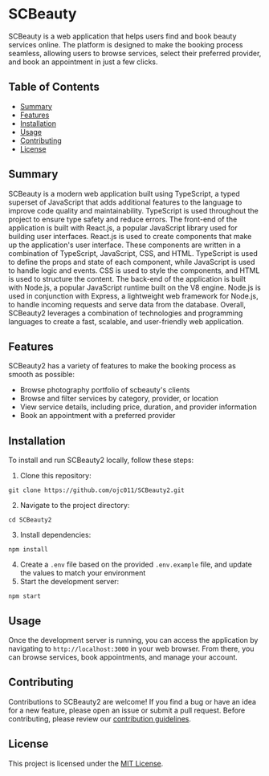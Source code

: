 # SCBeauty

SCBeauty is a web application that helps users find and book beauty services online. The platform is designed to make the booking process seamless, allowing users to browse services, select their preferred provider, and book an appointment in just a few clicks. 

## Table of Contents

- [Summary](#summary)
- [Features](#features)
- [Installation](#installation)
- [Usage](#usage)
- [Contributing](#contributing)
- [License](#license)

## Summary

SCBeauty is a modern web application built using TypeScript, a typed superset of JavaScript that adds additional features to the language to improve code quality and maintainability. TypeScript is used throughout the project to ensure type safety and reduce errors. The front-end of the application is built with React.js, a popular JavaScript library used for building user interfaces. React.js is used to create components that make up the application's user interface. These components are written in a combination of TypeScript, JavaScript, CSS, and HTML. TypeScript is used to define the props and state of each component, while JavaScript is used to handle logic and events. CSS is used to style the components, and HTML is used to structure the content. The back-end of the application is built with Node.js, a popular JavaScript runtime built on the V8 engine. Node.js is used in conjunction with Express, a lightweight web framework for Node.js, to handle incoming requests and serve data from the database. Overall, SCBeauty2 leverages a combination of technologies and programming languages to create a fast, scalable, and user-friendly web application.

## Features

SCBeauty2 has a variety of features to make the booking process as smooth as possible:

- Browse photography portfolio of scbeauty's clients
- Browse and filter services by category, provider, or location
- View service details, including price, duration, and provider information
- Book an appointment with a preferred provider

## Installation

To install and run SCBeauty2 locally, follow these steps:

1. Clone this repository:

``git clone https://github.com/ojc011/SCBeauty2.git``

2. Navigate to the project directory:

``cd SCBeauty2``

3. Install dependencies:

``npm install``

4. Create a `.env` file based on the provided `.env.example` file, and update the values to match your environment
5. Start the development server:

``npm start``


## Usage

Once the development server is running, you can access the application by navigating to `http://localhost:3000` in your web browser. From there, you can browse services, book appointments, and manage your account.

## Contributing

Contributions to SCBeauty2 are welcome! If you find a bug or have an idea for a new feature, please open an issue or submit a pull request. Before contributing, please review our [contribution guidelines](CONTRIBUTING.md).

## License

This project is licensed under the [MIT License](LICENSE).
